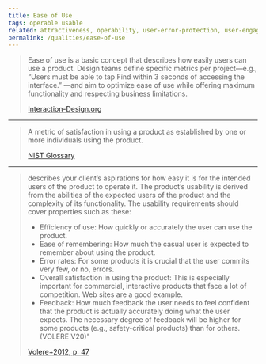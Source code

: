 ```yaml
---
title: Ease of Use
tags: operable usable
related: attractiveness, operability, user-error-protection, user-engagement, user-experience, user-interface-aesthetics, user-assistance, usability
permalink: /qualities/ease-of-use
---
```



>Ease of use is a basic concept that describes how easily users can use a product. 
>Design teams define specific metrics per project—e.g., “Users must be able to tap Find within 3 seconds of accessing the interface.”
>—and aim to optimize ease of use while offering maximum functionality and respecting business limitations. 
>
>[Interaction-Design.org](https://www.interaction-design.org/literature/topics/ease-of-use)

<hr>

>A metric of satisfaction in using a product as established by one or more individuals using the product.
>
>[NIST Glossary](https://csrc.nist.gov/glossary/term/ease_of_use)

<hr>

> describes your client’s aspirations for how easy it is for the intended users of the product to operate it. The product’s usability is derived from the abilities of the expected users of the product and the complexity of its functionality.
>The usability requirements should cover properties such as these:
>
> * Efficiency of use: How quickly or accurately the user can use the product.
> * Ease of remembering: How much the casual user is expected to remember about using the product.
> * Error rates: For some products it is crucial that the user commits very few, or no, errors. 
> * Overall satisfaction in using the product: This is especially important for commercial, interactive products that face a lot of competition. Web sites are a good example. 
> * Feedback: How much feedback the user needs to feel confident that the product is actually accurately doing what the user expects. The necessary degree of feedback will be higher for some products (e.g., safety-critical products) than for others. (VOLERE V20)"
> 
>[Volere+2012, p. 47](/references/#volere)

